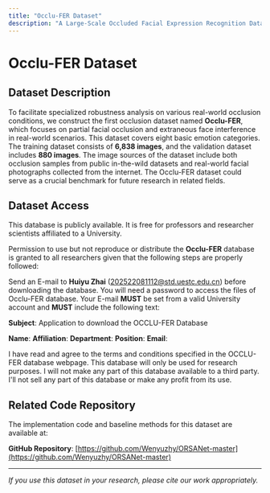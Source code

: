 ```yaml
---
title: "Occlu-FER Dataset"
description: "A Large-Scale Occluded Facial Expression Recognition Dataset"
---
```


# Occlu-FER Dataset

## Dataset Description

To facilitate specialized robustness analysis on various real-world occlusion conditions, we construct the first occlusion dataset named **Occlu-FER**, which focuses on partial facial occlusion and extraneous face interference in real-world scenarios. This dataset covers eight basic emotion categories. The training dataset consists of **6,838 images**, and the validation dataset includes **880 images**. The image sources of the dataset include both occlusion samples from public in-the-wild datasets and real-world facial photographs collected from the internet. The Occlu-FER dataset could serve as a crucial benchmark for future research in related fields.

## Dataset Access

This database is publicly available. It is free for professors and researcher scientists affiliated to a University.

Permission to use but not reproduce or distribute the **Occlu-FER** database is granted to all researchers given that the following steps are properly followed:

Send an E-mail to **Huiyu Zhai** ([202522081112@std.uestc.edu.cn](mailto:202522081112@std.uestc.edu.cn)) before downloading the database. You will need a password to access the files of Occlu-FER database. Your E-mail **MUST** be set from a valid University account and **MUST** include the following text:

<div class="application-box">

**Subject**: Application to download the OCCLU-FER Database

**Name**: <your first and last name>
**Affiliation**: <University where you work>
**Department**: <your department>
**Position**: <your job title>
**Email**: <must be the email at the above mentioned institution>

I have read and agree to the terms and conditions specified in the OCCLU-FER database webpage.
This database will only be used for research purposes.
I will not make any part of this database available to a third party.
I'll not sell any part of this database or make any profit from its use.

</div>

## Related Code Repository

The implementation code and baseline methods for this dataset are available at:

**GitHub Repository**: [https://github.com/Wenyuzhy/ORSANet-master](https://github.com/Wenyuzhy/ORSANet-master)

---

*If you use this dataset in your research, please cite our work appropriately.*